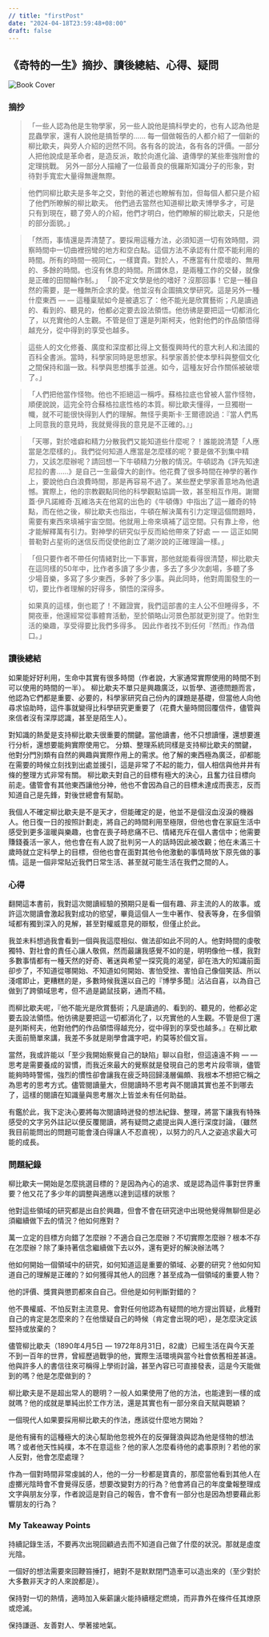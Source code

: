 ```yaml
---
// title: "firstPost"
date: "2024-04-18T23:59:48+08:00"
draft: false
---
```


## 《奇特的一生》摘抄、讀後總結、心得、疑問

![Book Cover](/img/奇妙的一生.jpg)

### 摘抄
> 「一些人認為他是生物學家，另一些人說他是搞科學史的，也有人認為他是昆蟲學家，還有人說他是搞哲學的……
每一個做報告的人都介紹了一個新的柳比歇夫，與旁人介紹的迥然不同。各有各的說法，各有各的評價。一部分人把他說成是革命者，是造反派，敢於向進化論、遺傳學的某些牽強附會的定理挑戰。
另外一部分人描繪了一位最善良的俄羅斯知識分子的形象，對待對手寬宏大量得無邊無際。

> 他們同柳比歇夫是多年之交，對他的著述也瞭解有加，但每個人都只是介紹了他們所瞭解的柳比歇夫。
他們過去當然也知道柳比歇夫博學多才，可是只有到現在，聽了旁人的介紹，他們才明白，他們瞭解的柳比歇夫，只是他的部分面貌。」

> 「然而，事情還是弄清楚了。要採用這種方法，必須知道一切有效時間，洞察時間中一切曲裡拐彎的地方和空白點。這個方法不承認有什麼不能利用的時間。所有的時間一視同仁，一樣寶貴。對於人，不應當有什麼壞的、無用的、多餘的時間。也沒有休息的時間。所謂休息，是兩種工作的交替，就像是正確的田間輪作制。」
「說不定文學是他的嗜好？沒那回事！它是一種自然的需要，是一種無所企求的愛。他並沒有企圖搞文學研究。這是另外一種什麼東西 — — 這種稟賦如今是被遺忘了：他不能光是欣賞藝術；凡是讀過的、看到的、聽見的，他都必定要去設法領悟。他彷彿是要把這一切都消化了，以充實他的人生觀。不管是但丁還是列斯柯夫，他對他們的作品領悟得越充分，從中得到的享受也越多。

> 這些人的文化修養、廣度和深度都比得上文藝復興時代的意大利人和法國的百科全書派。當時，科學家同時是思想家。科學家善於使本學科與整個文化之間保持和諧一致。科學與思想攜手並進。如今，這種友好合作關係被破壞了。」

> 「人們把他當作怪物。他也不拒絕這一稱呼。蘇格拉底也曾被人當作怪物，順便說說，這完全符合蘇格拉底性格的本質。柳比歇夫懂得，一旦獨樹一幟，就不可能很快得到人們的理解。無怪乎奧斯卡·王爾德說過：『當人們馬上同意我的意見時，我就覺得我的意見是不正確的。』」

> 「天哪，對於嗜癖和精力分散我們又能知道些什麼呢？！誰能說清楚「人應當是怎麼樣的」。我們從何知道人應當是怎麼樣的呢？要是做不到集中精力，又該怎麼辦呢？請回想一下牛頓精力分散的情況。牛頓認為《評先知達尼拉的書……》是自己一生最偉大的創作。他花費了很多時間在神學的著作上，要說他白白浪費時間，那是再容易不過了。某些歷史學家善意地為他遺憾。實際上，他的宗教觀點同他的科學觀點協調一致，甚至相互作用。謝爾蓋·伊凡諾維奇·瓦維洛夫在他寫的出色的《牛頓傳》中指出了這一離奇的特點，而在他之後，柳比歇夫也指出，牛頓在解決萬有引力定理這個問題時，需要有東西來填補宇宙空間。他就用上帝來填補了這空間。只有靠上帝，他才能解釋萬有引力。對神學的研究似乎反而給他帶來了好處 — — 這正如開普勒對占星術的迷信反而促使他創立了潮汐說的正確理論一樣。」

> 「但只要作者不帶任何情緒對比一下事實，那他就能看得很清楚，柳比歇夫在這同樣的50年中，比作者多讀了多少書，多去了多少次劇場，多聽了多少場音樂，多寫了多少東西，多幹了多少事。與此同時，他對周圍發生的一切，要比作者理解的好得多，領悟的深得多。

> 如果真的這樣，倒也罷了！不難證實，我們這部書的主人公不但睡得多，不開夜車，他還經常從事體育活動，至於領略山河景色那就更別提了。他對生活的樂趣，享受得要比我們多得多。
因此作者找不到任何『然而』作為借口。」

### 讀後總結
如果能好好利用，生命中其實有很多時間（作者說，大家通常實際使用的時間不到可以使用的時間的一半）。
柳比歇夫不單只是興趣廣泛，以哲學、道德問題而言，他認為它們都是重要、必要的，科學家研究自己份內的課題是基礎，但當他人向他尋求協助時，這件事就變得比科學研究更重要了（花費大量時間回覆信件，儘管與來信者沒有深厚認識，甚至是陌生人）。

對知識的熱愛是支持柳比歇夫很重要的關鍵。當他讀書，他不只想讀懂，還想要進行分析，還想要能夠實際使用它。
分類、整理系統同樣是支持柳比歇夫的關鍵，他對分門別類有自然的興趣與實際作用上的需求。他了解的東西極為廣泛，卻都能在需要的時候立刻找到出處並援引，這是非常了不起的能力，個人相信與他井井有條的整理方式非常有關。
柳比歇夫對自己的目標有極大的決心，且奮力往目標向前走。儘管會有其他東西讓他分神，他也不會因為自己的目標未達成而喪志，反而知道自己是先鋒，對後世總會有幫助。

我個人不確定柳比歇夫是不是天才，但能確定的是，他並不是個沒血沒淚的機器人。他日復一日的按照計劃走，將自己的時間利用至極限，但他也會在家庭生活中感受到更多溫暖與樂趣，也會在喪子時悲痛不已、情緒充斥在個人書信中；他需要賺錢養活一家人，他也會在有人說了批判另一人的話時因此被改觀；他在未滿三十歲時就立定科學上的目標，但他也會在面對其他令他激動的事情時放下原先做的事情。這是一個非常貼近我們日常生活、甚至就可能生活在我們之間的人。

### 心得

翻開這本書前，我對這次閱讀經驗的預期只是看一個有趣、非主流的人的故事。或許這次閱讀會激起我對成功的慾望，畢竟這個人一生中著作、發表等身，在多個領域都有獨到深入的見解，甚至對權威意見的辯駁，但僅止於此。

我並未料想過我會看到一個與我這麼相似、做法卻如此不同的人。他對時間的虔敬獨特、對社會的責任心讓人敬佩，然而最讓我感覺不如的是，明明像他一樣，我對多數事情都有一種天然的好奇、著迷與希望一探究竟的渴望，卻在浩大的知識前面卻步了，不知道從哪開始、不知道如何開始、害怕受挫、害怕自己像個笑話、所以淺嚐即止，更糟糕的是，多數時候我還以自己的『博學多聞』沾沾自喜，以為自己做到了跨領域思考，但不過是鼯鼠技窮，通而不精。

而柳比歇夫呢，『他不能光是欣賞藝術；凡是讀過的、看到的、聽見的，他都必定要去設法領悟。他彷彿是要把這一切都消化了，以充實他的人生觀。不管是但丁還是列斯柯夫，他對他們的作品領悟得越充分，從中得到的享受也越多。』在柳比歇夫面前簡單來講，我差不多就是剛學會識字吧，約莫等於個文盲。

當然，我或許能以「至少我開始察覺自己的缺陷」聊以自慰，但這遠遠不夠 — — 思考是需要養成的習慣，而我近來最大的覺察就是發現自己的思考片段零瑣，儘管能夠時時警惕，強烈的慣性卻會讓我在疲乏時回歸淺層偏頗、我根本不想把它稱之為思考的思考方式。儘管閱讀量大，但閱讀時不思考與不閱讀其實也差不到哪去了，這樣的閱讀在知識量與思考層次上皆並未有任何助益。

有鑑於此，我下定決心要將每次閱讀時迸發的想法紀錄、整理，將當下讓我有特殊感受的文字另外註記以便反覆閱讀，將有疑問之處提出與人進行深度討論，（雖然我目前能問出的問題可能會淺白得讓人不忍直視），以努力的凡人之姿追求最大可能的成長。

### 問題紀錄
柳比歇夫一開始是怎麼挑選目標的？是因為內心的追求、或是認為這件事對世界重要？他又花了多少年的調整與適應以達到這樣的狀態？

他對這些領域的研究都是出自於興趣，但會不會在研究途中出現他覺得無聊但是必須繼續做下去的情況？他如何應對？

萬一立定的目標方向錯了怎麼辦？不適合自己怎麼辦？不切實際怎麼辦？根本不存在怎麼辦？除了秉持著信念繼續做下去以外，還有更好的解決辦法嗎？

他如何開始一個領域中的研究，如何知道這是重要的領域、必要的研究？他如何知道自己的理解是正確的？如何獲得其他人的回應？甚至成為一個領域的重要人物？

他的評價、獎賞與懲罰都來自自己。但他是如何判斷對錯的？

他不畏權威、不怕反對主流意見、會對任何他認為有疑問的地方提出質疑，此種對自己的肯定是怎麼來的？在他懷疑自己的時候（肯定會出現的吧），是怎麼決定該堅持或放棄的？

儘管柳比歇夫（1890年4月5日 — 1972年8月31日，82歲）已經生活在與今天差不到一百年的世界，曾經歷過戰爭的他，實際生活環境與當今社會依舊相差甚遠。他與許多人的書信往來可稱得上學術討論，甚至內容已可直接發表，這是今天能做到的嗎？他是怎麼做到的？

柳比歇夫是不是超出常人的聰明？一般人如果使用了他的方法，也能達到一樣的成就嗎？他的成就是單純出於工作方法，還是其實也有一部分來自天賦與聰穎？

一個現代人如果要採用柳比歇夫的作法，應該從什麼地方開始？

是他有擁有的這種極大的決心幫助他忽視外在的反彈聲浪與認為他是怪物的想法嗎？或者他天性純樸，本不在意這些？他的家人怎麼看待他的處事原則？若他的家人反對，他會怎麼處理？

作為一個對時間非常虔誠的人，他的一分一秒都是寶貴的，那麼當他看到其他人在虛擲光陰時會不會覺得反感，想要改變對方的行為？他會將自己的年度彙報整理成文字與朋友分享，作者說這是對自己的報告，會不會有一部分也是因為想要藉此影響朋友的行為？

### My Takeaway Points
持續記錄生活，不要再次出現回顧過去而不知道自己做了什麼的狀況。那就是虛度光陰。

一個好的想法需要來回鞭笞捶打，絕對不是默默閉門造車可以造出來的（至少對於大多數非天才的人來說都是）。

保持對一切的熱情，適時加入柴薪讓火能持續穩定燃燒，而非靠外在條件任其燎原或熄滅。

保持謙遜、友善對人、學著接地氣。